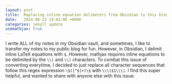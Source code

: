 ```yaml
---
layout: post
title:  Replacing inline equation delimeters from Obsidian to this blog
date:   2024-08-13 14:02:00 +0000
categories: jekyll update
usemathjax: true
---
```


I write ALL of my notes in my Obsidian vault, and sometimes, I like to transfer my notes to my public blog for fun. However, in Obsidian, I delimit inline LaTeX equations with `$`. However, mathjax requires inline equations to be delimited by the `\\(` and `\\)` characters. To combat this issue of converting everytime, I decided to just replace all character sequences that follow this regex expression `\$([^$]+)\$` with `\\\($1\\\)`. I find this super helpful, and wanted to share with anyone else with this issue.